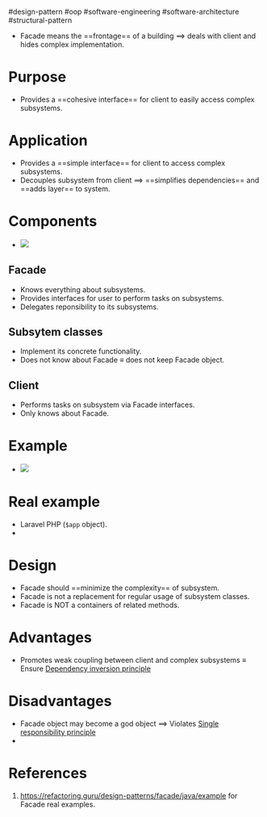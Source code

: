 #design-pattern  #oop #software-engineering #software-architecture #structural-pattern 

- Facade means the ==frontage== of a building $\implies$ deals with client and hides complex implementation.
# Purpose
- Provides a ==cohesive interface== for client to easily access complex subsystems.
# Application
- Provides a ==simple interface== for client to access complex subsystems.
- Decouples subsystem from client $\implies$ ==simplifies dependencies== and ==adds layer== to system.
# Components
- ![](Pasted%20image%2020240614162800.png)
## Facade
- Knows everything about subsystems.
- Provides interfaces for user to perform tasks on subsystems.
- Delegates reponsibility to its subsystems.
## Subsytem classes
- Implement its concrete functionality.
- Does not know about Facade $\equiv$ does not keep Facade object.
## Client
- Performs tasks on subsystem via Facade interfaces.
- Only knows about Facade.
# Example
- ![](Pasted%20image%2020240614164547.png)
# Real example
- Laravel PHP (`$app` object).
- 
# Design
- Facade should ==minimize the complexity== of subsystem.
- Facade is not a replacement for regular usage of subsystem classes.
- Facade is NOT a containers of related methods.
# Advantages
- Promotes weak coupling between client and complex subsystems $\equiv$ Ensure [Dependency inversion principle](SOLID.md#Dependency%20inversion%20principle)
# Disadvantages
- Facade object may become a god object $\implies$ Violates [Single responsibility principle](SOLID.md#Single%20responsibility%20principle)
- 
# References
1. https://refactoring.guru/design-patterns/facade/java/example for Facade real examples.
